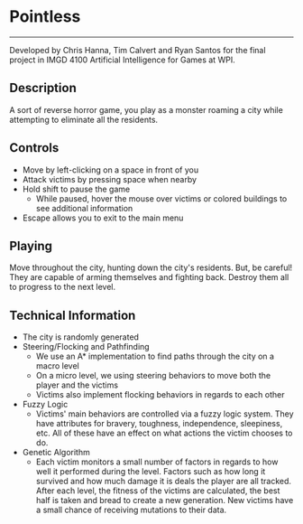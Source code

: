 Pointless
===
***
Developed by Chris Hanna, Tim Calvert and Ryan Santos for the final project in IMGD 4100 Artificial Intelligence for Games at WPI.

Description
---
A sort of reverse horror game, you play as a monster roaming a city while attempting to eliminate all the residents.

Controls
---
- Move by left-clicking on a space in front of you
- Attack victims by pressing space when nearby
- Hold shift to pause the game
	- While paused, hover the mouse over victims or colored buildings to see additional information
- Escape allows you to exit to the main menu

Playing
---
Move throughout the city, hunting down the city's residents. But, be careful! They are capable of arming themselves and fighting back. Destroy them all to progress to the next level.

Technical Information
---
- The city is randomly generated
- Steering/Flocking and Pathfinding
	- We use an A* implementation to find paths through the city on a macro level
	- On a micro level, we using steering behaviors to move both the player and the victims
	- Victims also implement flocking behaviors in regards to each other
- Fuzzy Logic
	- Victims' main behaviors are controlled via a fuzzy logic system. They have attributes for bravery, toughness, independence, sleepiness, etc. All of these have an effect on what actions the victim chooses to do.
- Genetic Algorithm
	- Each victim monitors a small number of factors in regards to how well it performed during the level. Factors such as how long it survived and how much damage it is deals the player are all tracked. After each level, the fitness of the victims are calculated, the best half is taken and bread to create a new generation. New victims have a small chance of receiving mutations to their data.